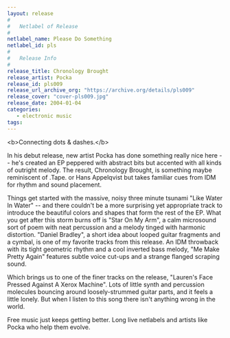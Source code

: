 ```yaml
---
layout: release
#
#   Netlabel of Release
#
netlabel_name: Please Do Something
netlabel_id: pls
#
#   Release Info
#
release_title: Chronology Brought
release_artist: Pocka
release_id: pls009
release_url_archive_org: "https://archive.org/details/pls009"
release_cover: "cover-pls009.jpg"
release_date: 2004-01-04
categories:
   - electronic music
tags:
---
```

&lt;b&gt;Connecting dots &amp; dashes.&lt;/b&gt;

In his debut release, new artist Pocka has done something really nice here -- he's created an EP peppered with abstract bits but accented with all kinds of outright melody. The result, Chronology Brought, is something maybe reminiscent of .Tape. or Hans Appelqvist but takes familiar cues from IDM for rhythm and sound placement.

Things get started with the massive, noisy three minute tsunami "Like Water In Water" -- and there couldn't be a more surprising yet appropriate track to introduce the beautiful colors and shapes that form the rest of the EP. What you get after this storm burns off is "Star On My Arm", a calm microsound sort of poem with neat percussion and a melody tinged with harmonic distortion. "Daniel Bradley", a short idea about looped guitar fragments and a cymbal, is one of my favorite tracks from this release. An IDM throwback with its tight geometric rhythm and a cool inverted bass melody, "Me Make Pretty Again" features subtle voice cut-ups and a strange flanged scraping sound.

Which brings us to one of the finer tracks on the release, "Lauren's Face Pressed Against A Xerox Machine". Lots of little synth and percussion molecules bouncing around loosely-strummed guitar parts, and it feels a little lonely. But when I listen to this song there isn't anything wrong in the world.

Free music just keeps getting better. Long live netlabels and artists like Pocka who help them evolve.